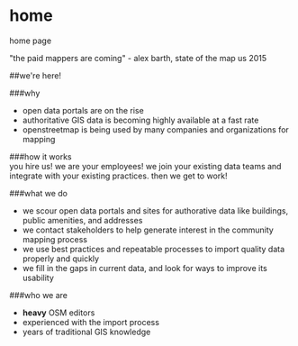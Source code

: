 # home
home page

"the paid mappers are coming"  - alex barth, state of the map us 2015  

##we're here!  

###why  
* open data portals are on the rise  
* authoritative GIS data is becoming highly available at a fast rate  
* openstreetmap is being used by many companies and organizations for mapping

###how it works  
you hire us! we are your employees! we join your existing data teams and integrate with your existing practices. then we get to work!


###what we do  
* we scour open data portals and sites for authorative data like buildings, public amenities, and addresses  
* we contact stakeholders to help generate interest in the community mapping process
* we use best practices and repeatable processes to import quality data properly and quickly  
* we fill in the gaps in current data, and look for ways to improve its usability  


###who we are  
* **heavy** OSM editors  
* experienced with the import process  
* years of traditional GIS knowledge  
